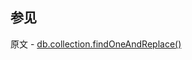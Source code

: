 ## 参见

原文 - [db.collection.findOneAndReplace()]( https://docs.mongodb.com/manual/reference/method/db.collection.findOneAndReplace/ )

